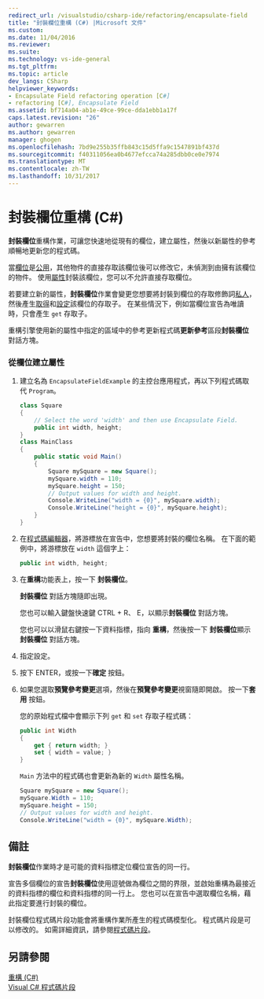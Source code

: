 ```yaml
---
redirect_url: /visualstudio/csharp-ide/refactoring/encapsulate-field
title: "封裝欄位重構 (C#) |Microsoft 文件"
ms.custom: 
ms.date: 11/04/2016
ms.reviewer: 
ms.suite: 
ms.technology: vs-ide-general
ms.tgt_pltfrm: 
ms.topic: article
dev_langs: CSharp
helpviewer_keywords:
- Encapsulate Field refactoring operation [C#]
- refactoring [C#], Encapsulate Field
ms.assetid: bf714a04-ab1e-49ce-99ce-dda1ebb1a17f
caps.latest.revision: "26"
author: gewarren
ms.author: gewarren
manager: ghogen
ms.openlocfilehash: 7bd9e255b35ffb843c15d5ffa9c1547891bf437d
ms.sourcegitcommit: f40311056ea0b4677efcca74a285dbb0ce0e7974
ms.translationtype: MT
ms.contentlocale: zh-TW
ms.lasthandoff: 10/31/2017
---
```

# <a name="encapsulate-field-refactoring-c"></a>封裝欄位重構 (C#)
**封裝欄位**重構作業，可讓您快速地從現有的欄位，建立屬性，然後以新屬性的參考順暢地更新您的程式碼。  
  
 當[欄位](/dotnet/csharp/programming-guide/classes-and-structs/fields)是[公用](/dotnet/csharp/language-reference/keywords/public)，其他物件的直接存取該欄位後可以修改它，未偵測到由擁有該欄位的物件。 使用[屬性](/dotnet/csharp/programming-guide/classes-and-structs/properties)封裝該欄位，您可以不允許直接存取欄位。  
  
 若要建立新的屬性，**封裝欄位**作業會變更您想要將封裝到欄位的存取修飾詞[私人](/dotnet/csharp/language-reference/keywords/private)，然後產生[取得](/dotnet/csharp/language-reference/keywords/get)和[設定](/dotnet/csharp/language-reference/keywords/set)該欄位的存取子。 在某些情況下，例如當欄位宣告為唯讀時，只會產生 `get` 存取子。  
  
 重構引擎使用新的屬性中指定的區域中的參考更新程式碼**更新參考**區段**封裝欄位** 對話方塊。  
  
### <a name="to-create-a-property-from-a-field"></a>從欄位建立屬性  
  
1.  建立名為 `EncapsulateFieldExample` 的主控台應用程式，再以下列程式碼取代 `Program`。  
  
    ```csharp  
    class Square  
    {  
        // Select the word 'width' and then use Encapsulate Field.  
        public int width, height;  
    }  
    class MainClass  
    {  
        public static void Main()  
        {  
            Square mySquare = new Square();  
            mySquare.width = 110;  
            mySquare.height = 150;  
            // Output values for width and height.  
            Console.WriteLine("width = {0}", mySquare.width);  
            Console.WriteLine("height = {0}", mySquare.height);  
        }  
    }  
    ```  
  
2.  在[程式碼編輯器](../ide/writing-code-in-the-code-and-text-editor.md)，將游標放在宣告中，您想要將封裝的欄位名稱。 在下面的範例中，將游標放在 `width` 這個字上：  
  
    ```csharp  
    public int width, height;  
    ```  
  
3.  在**重構**功能表上，按一下 **封裝欄位**。  
  
     **封裝欄位** 對話方塊隨即出現。  
  
     您也可以輸入鍵盤快速鍵 CTRL + R、 E，以顯示**封裝欄位** 對話方塊。  
  
     您也可以以滑鼠右鍵按一下資料指標，指向 **重構**，然後按一下 **封裝欄位**顯示**封裝欄位** 對話方塊。  
  
4.  指定設定。  
  
5.  按下 ENTER，或按一下**確定** 按鈕。  
  
6.  如果您選取**預覽參考變更**選項，然後在**預覽參考變更**視窗隨即開啟。 按一下**套用** 按鈕。  
  
     您的原始程式檔中會顯示下列 `get` 和 `set` 存取子程式碼：  
  
    ```csharp  
    public int Width  
    {  
        get { return width; }  
        set { width = value; }  
    }  
    ```  
  
     `Main` 方法中的程式碼也會更新為新的 `Width` 屬性名稱。  
  
    ```csharp  
    Square mySquare = new Square();  
    mySquare.Width = 110;  
    mySquare.height = 150;  
    // Output values for width and height.  
    Console.WriteLine("width = {0}", mySquare.Width);  
    ```  
  
## <a name="remarks"></a>備註  
 **封裝欄位**作業時才是可能的資料指標定位欄位宣告的同一行。  
  
 宣告多個欄位的宣告**封裝欄位**使用逗號做為欄位之間的界限，並啟始重構為最接近的資料指標的欄位和資料指標的同一行上。 您也可以在宣告中選取欄位名稱，藉此指定要進行封裝的欄位。  
  
 封裝欄位程式碼片段功能會將重構作業所產生的程式碼模型化。 程式碼片段是可以修改的。 如需詳細資訊，請參閱[程式碼片段](../ide/visual-csharp-code-snippets.md)。  
  
## <a name="see-also"></a>另請參閱  
 [重構 (C#)](refactoring-csharp.md)   
 [Visual C# 程式碼片段](../ide/visual-csharp-code-snippets.md)